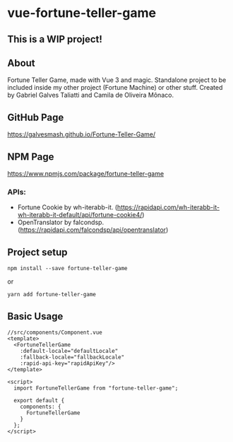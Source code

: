 # vue-fortune-teller-game

## This is a WIP project!

## About
Fortune Teller Game, made with Vue 3 and magic.
Standalone project to be included inside my other project (Fortune Machine) or other stuff.
Created by Gabriel Galves Taliatti and Camila de Oliveira Mônaco.

## GitHub Page
https://galvesmash.github.io/Fortune-Teller-Game/

## NPM Page
https://www.npmjs.com/package/fortune-teller-game

### APIs:
- Fortune Cookie by wh-iterabb-it. (https://rapidapi.com/wh-iterabb-it-wh-iterabb-it-default/api/fortune-cookie4/)
- OpenTranslator by falcondsp. (https://rapidapi.com/falcondsp/api/opentranslator)

## Project setup
```
npm install --save fortune-teller-game
```
or
```
yarn add fortune-teller-game
```

## Basic Usage
```
//src/components/Component.vue
<template>
  <FortuneTellerGame
    :default-locale="defaultLocale"
    :fallback-locale="fallbackLocale"
    :rapid-api-key="rapidApiKey"/>
</template>

<script>
  import FortuneTellerGame from "fortune-teller-game";

  export default {
    components: {
      FortuneTellerGame
    }
  };
</script>
```
